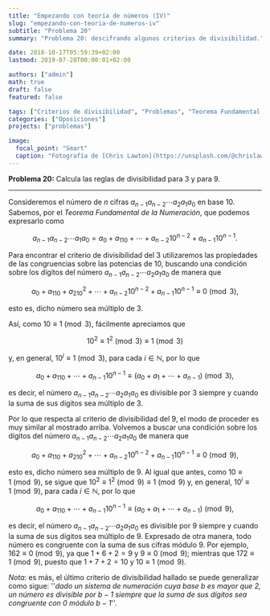 ```yaml
---
title: "Empezando con teoría de números (IV)"
slug: "empezando-con-teoria-de-numeros-iv"
subtitle: "Problema 20"
summary: "Problema 20: descifrando algunos criterios de divisibilidad."

date: 2018-10-17T05:59:39+02:00
lastmod: 2019-07-28T00:00:01+02:00

authors: ["admin"]
math: true
draft: false
featured: false

tags: ["Criterios de divisibilidad", "Problemas", "Teorema Fundamental de la Numeración", "Teoría de números"]
categories: ["Oposiciones"]
projects: ["problemas"]

image:
  focal_point: "Smart"
  caption: "Fotografía de [Chris Lawton](https://unsplash.com/@chrislawton), disponible en [Unsplash](https://unsplash.com/photos/t-EYluv7mW0)."
---
```


**Problema 20:** Calcula las reglas de divisibilidad para $3$ y para $9$.

***

Consideremos el número de $n$ cifras $a_{n-1}a_{n-2}\cdots a_2a_1a_0$ en base $10$. Sabemos, por el *Teorema Fundamental de la Numeración*, que podemos expresarlo como

$$
a_{n-1}a_{n-2}\cdots a_1a_0 = a_0+a_110+\cdots+a_{n-2}10^{n-2}+a_{n-1}10^{n-1}.
$$

Para encontrar el criterio de divisibilidad del $3$ utilizaremos las propiedades de las congruencias sobre las potencias de $10$, buscando una condición sobre los dígitos del número $a_{n-1}a_{n-2}\cdots a_2a_1a_0$ de manera que 

$$
a_0+a_110+a_210^2+\cdots+a_{n-2}10^{n-2}+a_{n-1}10^{n-1}\equiv 0\pmod{3},
$$ 

esto es, dicho número sea múltiplo de $3$.

Así, como $10\equiv 1\pmod{3}$, fácilmente apreciamos que 

$$
10^2\equiv 1^2\pmod{3}\equiv 1\pmod{3}
$$ 

y, en general, $10^i\equiv 1\pmod{3}$, para cada $i\in\mathbb{N}$, por lo que

$$
a_0+a_110+\cdots+a_{n-1}10^{n-1}\equiv (a_0+a_1+\cdots+a_{n-1})\pmod{3},
$$

es decir, el número $a_{n-1}a_{n-2}\cdots a_2a_1a_0$ es divisible por $3$ siempre y cuando la suma de sus dígitos sea múltiplo de $3$.

Por lo que respecta al criterio de divisibilidad del $9$, el modo de proceder es muy similar al mostrado arriba. Volvemos a buscar una condición sobre los dígitos del número $a_{n-1}a_{n-2}\cdots a_2a_1a_0$ de manera que 

$$
a_0+a_110+a_210^2+\cdots+a_{n-2}10^{n-2}+a_{n-1}10^{n-1}\equiv 0\pmod{9},
$$ 

esto es, dicho número sea múltiplo de $9$. Al igual que antes, como $10\equiv 1\pmod{9}$, se sigue que $10^2\equiv 1^2\pmod{9}\equiv 1\pmod{9}$ y, en general, $10^i\equiv 1\pmod{9}$, para cada $i\in\mathbb{N}$, por lo que

$$
a_0+a_110+\cdots+a_{n-1}10^{n-1}\equiv (a_0+a_1+\cdots+a_{n-1})\pmod{9},
$$

es decir, el número $a_{n-1}a_{n-2}\cdots a_2a_1a_0$ es divisible por $9$ siempre y cuando la suma de sus dígitos sea múltiplo de $9$. Expresado de otra manera, todo número es congruente con la suma de sus cifras módulo $9$. Por ejemplo, $162\equiv 0\pmod{9}$, ya que $1+6+2=9$ y $9\equiv 0\pmod{9}$; mientras que $172\equiv 1\pmod{9}$, puesto que $1+7+2=10$ y $10\equiv 1\pmod{9}$. 

*Nota*: es más, el último criterio de divisibilidad hallado se puede generalizar como sigue: ''*dado un sistema de numeración cuya base $b$ es mayor que $2$, un número es divisible por $b-1$ siempre que la suma de sus dígitos sea congruente con $0$ módulo $b-1$*''.

